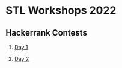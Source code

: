 # STL Workshops 2022

## Hackerrank Contests

1. [Day 1](https://www.hackerrank.com/contests/codecell-stl-workshop-2022/challenges)

2. [Day 2](https://www.hackerrank.com/contests/codecell-stl-workshop-2022-day-ii/challenges)
